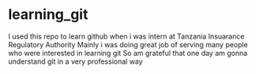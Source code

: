 # learning_git
I used this repo to learn github when i was intern at Tanzania Insuarance Regulatory Authority
Mainly i was doing great job of serving many people who were interested in learning git
So am grateful that one day am gonna understand git in a very professional way
